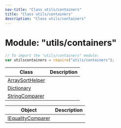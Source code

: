 ```yaml
---
nav-title: "Class utils/containers"
title: "Class utils/containers"
description: "Class utils/containers"
---
```

# Module: "utils/containers"

``` JavaScript
// To import the "utils/containers" module:
var utilscontainers = require("utils/containers");
```

Class | Description
------|------------
[ArraySortHelper](../../utils/containers/ArraySortHelper.md) | 
[Dictionary](../../utils/containers/Dictionary.md) | 
[StringComparer](../../utils/containers/StringComparer.md) | 

Object | Description
------|------------
[IEqualityComparer](../../utils/containers/IEqualityComparer.md) | 